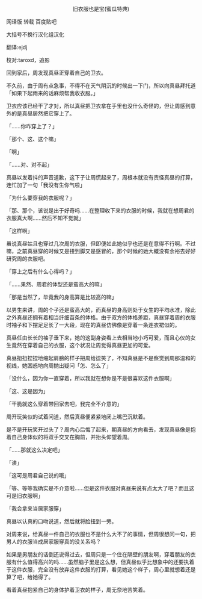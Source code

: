 <p align="center">旧衣服也是宝(蜜瓜特典)</p>

网译版 转载 百度贴吧

大括号不换行汉化组汉化

翻译:ejdj

校对:taroxd，追影

回到家后，周发现真昼正穿着自己的卫衣。

不久前，由于周有点急事，不得不在天气阴沉的时候出一下门，所以向真昼拜托道「如果下起雨来的话麻烦帮我收衣服。」

卫衣应该已经干了才对，所以真昼把卫衣拿在手里也没什么奇怪的，但让周感到意外的是真昼居然把它穿上了。

「……你咋穿上了？」

「那个、这、这个嘛」

「啊」

「……对、对不起」

真昼以发着抖的声音道歉，这下子让周慌起来了，周根本就没有责怪真昼的打算，连忙加了一句「我没有生你气啦」

「为什么要穿我的衣服呢？」

「那、那个，该说是出于好奇吗……在整理收下来的衣服的时候，我就在想周君的衣服真大啊……然后不知不觉就」

「这样啊」

虽说真昼姑且也穿过几次周的衣服，但即便如此她似乎也还是在意得不行啊。不过嘛，之前真昼穿的时候又是扭到脚又是感冒的，那个时候的她大概没有余裕去好好研究周的衣服吧。

「穿上之后有什么心得吗？」

「……果然、周君的体型还是蛮高大的嘛」

「那是当然了，毕竟我的身高算是比较高的嘛」

以男生来讲，周的个子还是蛮高大的，而真昼的身高则处于女生的平均水准，除此之外真昼还拥有着相当纤细苗条的体格。由于双方的体格差距，真昼穿着周的衣服时袖子和下摆足足长了一大段，现在的真昼仿佛像是穿着一条连衣裙似的。

真昼任由长长的袖子垂下来，她的这副身姿看上去相当地小巧可爱，而且心仪的女生竟然在穿着自己的衣服，这个状况让周觉得真昼更加的可爱。

真昼扭扭捏捏地缩起肩膀的样子把周给逗笑了，不知真昼是不是察觉到周那温和的视线，她困惑地向周抛出疑问「怎、怎么了」

「没什么，因为你一直穿着，所以我就在想你是不是很喜欢这件衣服啊」

「这、这是因为」

「干脆就这么穿着带回家去吧，我完全不介意的」

周开玩笑似的试着问道，然后真昼便紧紧地闭上嘴巴沉默着。

是不是开玩笑开过头了？周内心后悔了起来，朝真昼的方向看去，发现真昼像是抱着自己身体似的将双手交叉在胸前，并抬头仰望着周。

「……那就这么决定吧」

「诶」

「这可是周君自己说的哦」

「等、等等我确实是不介意啦……但是这件衣服对真昼来说有点太大了吧？而且这可是旧衣服啊」

「我会拿来当居家服穿」

真昼以认真的口吻说道，然后就将脸扭到一旁。

对周来说，给真昼一件自己的衣服也不是什么大不了的事情，但周很想问一句，把男人的衣服当成居家服穿真的没关系吗？

如果是男朋友的话倒还说得过去，但周只是一个住在隔壁的朋友啊，穿着朋友的衣服有什么值得高兴的吗……虽然脑子里是这么想，但真昼似乎比想象中的还要执着于这件衣服，完全没有放弃这件衣服的打算，看见她这个样子，周心里就想着还是算了吧，给她得了。

看着真昼抱紧自己的身体护着卫衣的样子，周无奈地苦笑着。

